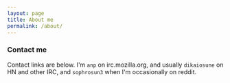 ```yaml
---
layout: page
title: About me
permalink: /about/
---
```


### Contact me

Contact links are below. I'm `anp` on irc.mozilla.org, and usually `dikaiosune` on HN and other IRC, and `sophrosun3` when I'm occasionally on reddit.
